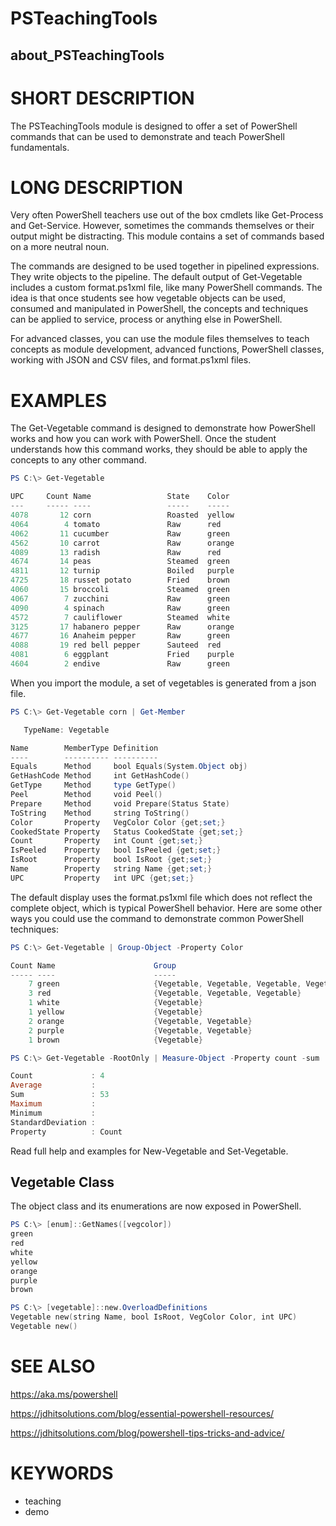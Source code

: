 # PSTeachingTools

## about_PSTeachingTools

# SHORT DESCRIPTION

The PSTeachingTools module is designed to offer a set of PowerShell commands
that can be used to demonstrate and teach PowerShell fundamentals.

# LONG DESCRIPTION

Very often PowerShell teachers use out of the box cmdlets like Get-Process and
Get-Service. However, sometimes the commands themselves or their output might
be distracting. This module contains a set of commands based on a more neutral
noun.


The commands are designed to be used together in pipelined expressions. They
write objects to the pipeline. The default output of Get-Vegetable includes a
custom format.ps1xml file, like many PowerShell commands. The idea is that once
students see how vegetable objects can be used, consumed and manipulated in
PowerShell, the concepts and techniques can be applied to service, process or
anything else in PowerShell.


For advanced classes, you can use the module files themselves to teach concepts
as module development, advanced functions, PowerShell classes, working with
JSON and CSV files, and format.ps1xml files.

# EXAMPLES

The Get-Vegetable command is designed to demonstrate how PowerShell works and
how you can work with PowerShell. Once the student understands how this command
works, they should be able to apply the concepts to any other command.

```powershell
PS C:\> Get-Vegetable

UPC     Count Name                 State    Color
---     ----- ----                 -----    -----
4078       12 corn                 Roasted  yellow
4064        4 tomato               Raw      red
4062       11 cucumber             Raw      green
4562       10 carrot               Raw      orange
4089       13 radish               Raw      red
4674       14 peas                 Steamed  green
4811       12 turnip               Boiled   purple
4725       18 russet potato        Fried    brown
4060       15 broccoli             Steamed  green
4067        7 zucchini             Raw      green
4090        4 spinach              Raw      green
4572        7 cauliflower          Steamed  white
3125       17 habanero pepper      Raw      orange
4677       16 Anaheim pepper       Raw      green
4088       19 red bell pepper      Sauteed  red
4081        6 eggplant             Fried    purple
4604        2 endive               Raw      green
```

When you import the module, a set of vegetables is generated from a json file.

```powershell
PS C:\> Get-Vegetable corn | Get-Member

   TypeName: Vegetable

Name        MemberType Definition
----        ---------- ----------
Equals      Method     bool Equals(System.Object obj)
GetHashCode Method     int GetHashCode()
GetType     Method     type GetType()
Peel        Method     void Peel()
Prepare     Method     void Prepare(Status State)
ToString    Method     string ToString()
Color       Property   VegColor Color {get;set;}
CookedState Property   Status CookedState {get;set;}
Count       Property   int Count {get;set;}
IsPeeled    Property   bool IsPeeled {get;set;}
IsRoot      Property   bool IsRoot {get;set;}
Name        Property   string Name {get;set;}
UPC         Property   int UPC {get;set;}
```

The default display uses the format.ps1xml file which does not reflect the
complete object, which is typical PowerShell behavior. Here are some other
ways you could use the command to demonstrate common PowerShell techniques:

```powershell
PS C:\> Get-Vegetable | Group-Object -Property Color

Count Name                      Group
----- ----                      -----
    7 green                     {Vegetable, Vegetable, Vegetable, Vegetable…}
    3 red                       {Vegetable, Vegetable, Vegetable}
    1 white                     {Vegetable}
    1 yellow                    {Vegetable}
    2 orange                    {Vegetable, Vegetable}
    2 purple                    {Vegetable, Vegetable}
    1 brown                     {Vegetable}

PS C:\> Get-Vegetable -RootOnly | Measure-Object -Property count -sum

Count             : 4
Average           :
Sum               : 53
Maximum           :
Minimum           :
StandardDeviation :
Property          : Count
```

Read full help and examples for New-Vegetable and Set-Vegetable.

## Vegetable Class
The object class and its enumerations are now exposed in PowerShell.

```powershell
PS C:\> [enum]::GetNames([vegcolor])
green
red
white
yellow
orange
purple
brown

PS C:\> [vegetable]::new.OverloadDefinitions
Vegetable new(string Name, bool IsRoot, VegColor Color, int UPC)
Vegetable new()
```

# SEE ALSO

https://aka.ms/powershell

https://jdhitsolutions.com/blog/essential-powershell-resources/

https://jdhitsolutions.com/blog/powershell-tips-tricks-and-advice/

# KEYWORDS

- teaching
- demo

